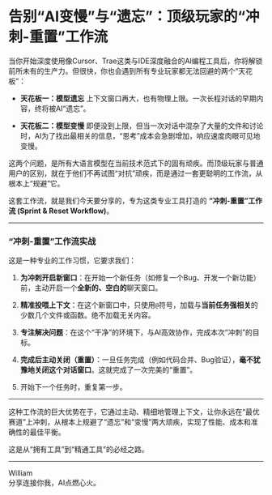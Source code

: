 # 告别“AI变慢”与“遗忘”：顶级玩家的“冲刺-重置”工作流

当你开始深度使用像Cursor、Trae这类与IDE深度融合的AI编程工具后，你将解锁前所未有的生产力。但很快，你也会遇到所有专业玩家都无法回避的两个“天花板”：

*   **天花板一：模型遗忘**
    上下文窗口再大，也有物理上限。一次长程对话的早期内容，终将被AI“遗忘”。

*   **天花板二：模型变慢**
    即便没到上限，但当一次对话中混杂了大量的文件和讨论时，AI为了找出最相关的信息，“思考”成本会急剧增加，响应速度肉眼可见地变慢。

这两个问题，是所有大语言模型在当前技术范式下的固有顽疾。而顶级玩家与普通用户的区别，就在于他们不再试图“对抗”顽疾，而是通过一套更聪明的工作流，从根本上“规避”它。

这套工作流，就是我们今天要分享的，专为这类专业工具打造的 **“冲刺-重置”工作流 (Sprint & Reset Workflow)**。

---

### “冲刺-重置”工作流实战

这是一种专业的工作习惯，它要求我们：

1.  **为冲刺开启新窗口**：在开始一个新任务（如修复一个Bug、开发一个新功能）前，主动开启一个**全新的、空白的**聊天窗口。

2.  **精准投喂上下文**：在这个新窗口中，只使用`@`符号，加载与**当前任务强相关**的少数几个文件或函数。绝不加载无关内容。

3.  **专注解决问题**：在这个“干净”的环境下，与AI高效协作，完成本次“冲刺”的目标。

4.  **完成后主动关闭（重置）**：一旦任务完成（例如代码合并、Bug验证），**毫不犹豫地关闭这个对话窗口**。这就完成了一次完美的“重置”。

5.  开始下一个任务时，重复第一步。

---

这种工作流的巨大优势在于，它通过主动、精细地管理上下文，让你永远在“最优赛道”上冲刺，从根本上规避了“遗忘”和“变慢”两大顽疾，实现了性能、成本和准确性的最佳平衡。

这是从“拥有工具”到“精通工具”的必经之路。

--- 
William \
分享连接你我，AI点燃心火。
